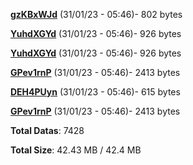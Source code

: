 [**gzKBxWJd**](/data/gzKBxWJd.txt) (31/01/23 - 05:46)- 802 bytes

[**YuhdXGYd**](/data/YuhdXGYd.txt) (31/01/23 - 05:46)- 926 bytes

[**YuhdXGYd**](/data/YuhdXGYd.txt) (31/01/23 - 05:46)- 926 bytes

[**GPev1rnP**](/data/GPev1rnP.txt) (31/01/23 - 05:46)- 2413 bytes

[**DEH4PUyn**](/data/DEH4PUyn.txt) (31/01/23 - 05:46)- 615 bytes

[**GPev1rnP**](/data/GPev1rnP.txt) (31/01/23 - 05:46)- 2413 bytes

**Total Datas**: 7428

**Total Size**: 42.43 MB / 42.4 MB